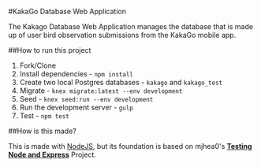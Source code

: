 #KakaGo Database Web Application

The Kakago Database Web Application manages the database that is made up of user bird observation submissions from the KakaGo mobile app.

##How to run this project

1. Fork/Clone
1. Install dependencies - `npm install`
1. Create two local Postgres databases - `kakago` and `kakago_test`
1. Migrate - `knex migrate:latest --env development`
1. Seed - `knex seed:run --env development`
1. Run the development server - `gulp`
1. Test - `npm test`

##How is this made?

This is made with [NodeJS](https://nodejs.org),  but its foundation is based on mjhea0's [**Testing Node and Express**](https://github.com/mjhea0/express-testing-mocha-knex "GitHub - mjhea0/express-testing-mocha-knex: testing an express app") Project.